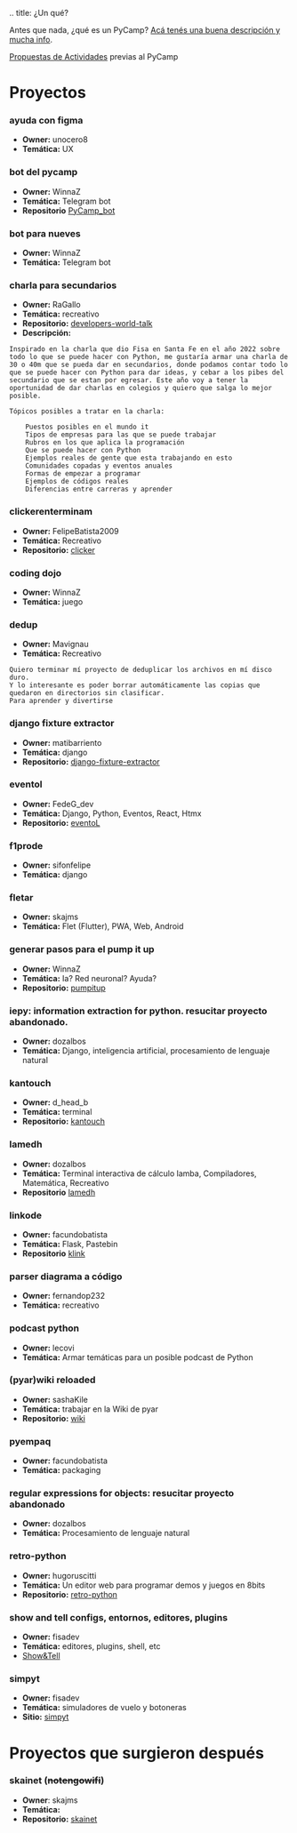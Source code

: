 .. title: ¿Un qué?

Antes que nada, ¿qué es un PyCamp? [Acá tenés una buena descripción y mucha info](link://post_path/PyCamp/).

[Propuestas de Actividades](https://pyar.discourse.group/t/propuestas-de-actividades-pycamp-2024/1297/1) previas al PyCamp

# Proyectos

### ayuda con figma
- **Owner:** unocero8
- **Temática:** UX

### bot del pycamp
- **Owner:** WinnaZ
- **Temática:** Telegram bot
- **Repositorio** [PyCamp_bot](https://github.com/PyAr/pycamp_bot)

### bot para nueves
- **Owner:** WinnaZ
- **Temática:** Telegram bot

### charla para secundarios
- **Owner:** RaGallo
- **Temática:** recreativo
- **Repositorio:** [developers-world-talk](https://github.com/galloramiro/developers-world-talk)
- **Descripción:**
    
    
```
Inspirado en la charla que dio Fisa en Santa Fe en el año 2022 sobre todo lo que se puede hacer con Python, me gustaría armar una charla de 30 o 40m que se pueda dar en secundarios, donde podamos contar todo lo que se puede hacer con Python para dar ideas, y cebar a los pibes del secundario que se estan por egresar. Este año voy a tener la oportunidad de dar charlas en colegios y quiero que salga lo mejor posible.

Tópicos posibles a tratar en la charla:

    Puestos posibles en el mundo it
    Tipos de empresas para las que se puede trabajar
    Rubros en los que aplica la programación
    Que se puede hacer con Python
    Ejemplos reales de gente que esta trabajando en esto
    Comunidades copadas y eventos anuales
    Formas de empezar a programar
    Ejemplos de códigos reales
    Diferencias entre carreras y aprender
```

### clickerenterminam
- **Owner:** FelipeBatista2009
- **Temática:** Recreativo
- **Repositorio:** [clicker](https://github.com/cabrabatista/clicker)

### coding dojo
- **Owner:** WinnaZ
- **Temática:** juego

### dedup
- **Owner:** Mavignau
- **Temática:** Recreativo

```
Quiero terminar mí proyecto de deduplicar los archivos en mí disco duro.
Y lo interesante es poder borrar automáticamente las copias que quedaron en directorios sin clasificar.
Para aprender y divertirse
```

### django fixture extractor
- **Owner:** matibarriento
- **Temática:** django
- **Repositorio:** [django-fixture-extractor](https://github.com/matibarriento/django-fixture-extractor)


### eventol
- **Owner:** FedeG_dev
- **Temática:** Django, Python, Eventos, React, Htmx
- **Repositorio:** [eventoL](https://github.com/eventoL/eventoL)

### f1prode
- **Owner:** sifonfelipe
- **Temática:** django

### fletar
- **Owner:** skajms
- **Temática:** Flet (Flutter), PWA, Web, Android

### generar pasos para el pump it up
- **Owner:** WinnaZ
- **Temática:** Ia? Red neuronal? Ayuda?
- **Repositorio:** [pumpitup](https://github.com/nadiagutierrez89/project_pumpitup)

### iepy: information extraction for python. resucitar proyecto abandonado.
- **Owner:** dozalbos
- **Temática:** Django, inteligencia artificial, procesamiento de lenguaje natural

### kantouch
- **Owner:** d_head_b
- **Temática:** terminal
- **Repositorio:** [kantouch](https://gitlab.com/osiux/kantouch)


### lamedh
- **Owner:** dozalbos
- **Temática:** Terminal interactiva de cálculo lamba, Compiladores, Matemática, Recreativo
- **Repositorio** [lamedh](https://github.com/jmansilla/lamedh)

### linkode
- **Owner:** facundobatista
- **Temática:** Flask, Pastebin
- **Repositorio** [klink](https://github.com/facundobatista/klink)

### parser diagrama a código
- **Owner:** fernandop232
- **Temática:** recreativo

### podcast python
- **Owner:** lecovi
- **Temática:** Armar temáticas para un posible podcast de Python

### (pyar)wiki reloaded
- **Owner:** sashaKile
- **Temática:** trabajar en la Wiki de pyar
- **Repositorio:** [wiki](https://github.com/PyAr/wiki)

### pyempaq
- **Owner:** facundobatista
- **Temática:** packaging

### regular expressions for objects: resucitar proyecto abandonado
- **Owner:** dozalbos
- **Temática:** Procesamiento de lenguaje natural

### retro-python
- **Owner:** hugoruscitti
- **Temática:** Un editor web para programar demos y juegos en 8bits
- **Repositorio:** [retro-python](https://github.com/hugoruscitti/retro-python)


### show and tell configs, entornos, editores, plugins
- **Owner:** fisadev
- **Temática:** editores, plugins, shell, etc
- [Show&Tell](link://slug/showntell2024) 

### simpyt
- **Owner:** fisadev
- **Temática:** simuladores de vuelo y botoneras
- **Sitio:** [simpyt](https://simpyt.fisadev.com)

# Proyectos que surgieron después

### skainet (~~notengowifi~~)
- **Owner**: skajms
- **Temática:**
- **Repositorio:** [skainet](https://github.com/skalanux/skainet)
